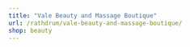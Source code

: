 ```yaml
---
title: "Vale Beauty and Massage Boutique"
url: /rathdrum/vale-beauty-and-massage-boutique/
shop: beauty
---
```

